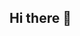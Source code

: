 ## Hi there 👋

<!--
**TAOENEsILVA0101/tAOENEsILVA0101** is a ✨ _special_ ✨ repository because its `README.md` (this file) appears on your GitHub profile.

Here are some ideas to get you started:

- 👩‍🎓 I’m currently working on ...
- 💕 I’m currently learning programação ...
- 👯 I’m looking to collaborate on to help and estudant ...
- 🤔 I’m looking for help with ...
- 💬 Ask me about ...
- 📫 How to reach me: ...
- 😄 Pronouns: ...
- ⚡ Fun fact: ...
#sou estudante
#queroformarempedagogia..
-->
